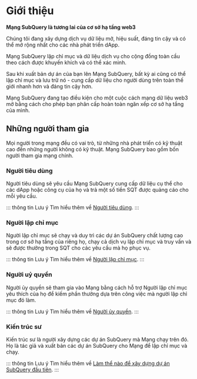# Giới thiệu

**Mạng SubQuery là tương lai của cơ sở hạ tầng web3**

Chúng tôi đang xây dựng dịch vụ dữ liệu mở, hiệu suất, đáng tin cậy và có thể mở rộng nhất cho các nhà phát triển dApp.

Mạng SubQuery lập chỉ mục và dữ liệu dịch vụ cho cộng đồng toàn cầu theo cách được khuyến khích và có thể xác minh.

Sau khi xuất bản dự án của bạn lên Mạng SubQuery, bất kỳ ai cũng có thể lập chỉ mục và lưu trữ nó - cung cấp dữ liệu cho người dùng trên toàn thế giới nhanh hơn và đáng tin cậy hơn.

Mạng SubQuery đang tạo điều kiện cho một cuộc cách mạng dữ liệu web3 mở bằng cách cho phép bạn phân cấp hoàn toàn ngăn xếp cơ sở hạ tầng của mình.

## Những người tham gia

Mọi người trong mạng đều có vai trò, từ những nhà phát triển có kỹ thuật cao đến những người không có kỹ thuật. Mạng SubQuery bao gồm bốn người tham gia mạng chính.

### Người tiêu dùng

Người tiêu dùng sẽ yêu cầu Mạng SubQuery cung cấp dữ liệu cụ thể cho các dApp hoặc công cụ của họ và trả một số tiền SQT được quảng cáo cho mỗi yêu cầu.

::: thông tin Lưu ý Tìm hiểu thêm về [Người tiêu dùng](./consumers.md). :::

### Người lập chỉ mục

Người lập chỉ mục sẽ chạy và duy trì các dự án SubQuery chất lượng cao trong cơ sở hạ tầng của riêng họ, chạy cả dịch vụ lập chỉ mục và truy vấn và sẽ được thưởng trong SQT cho các yêu cầu mà họ phục vụ.

::: thông tin Lưu ý Tìm hiểu thêm về [Người lập chỉ mục](./indexers.md). :::

### Người uỷ quyền

Người ủy quyền sẽ tham gia vào Mạng bằng cách hỗ trợ Người lập chỉ mục yêu thích của họ để kiếm phần thưởng dựa trên công việc mà người lập chỉ mục đó làm.

::: thông tin Lưu ý Tìm hiểu thêm về [Người ủy quyền](./delegators.md). :::

### Kiến trúc sư

Kiến trúc sư là người xây dựng các dự án SubQuery mà Mạng chạy trên đó. Họ là tác giả và xuất bản các dự án SubQuery cho Mạng để lập chỉ mục và chạy.

::: thông tin Lưu ý Tìm hiểu thêm về [Làm thể nào để xây dựng dự án SubQuery đầu tiên](../build/introduction.md). :::
